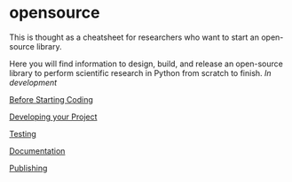 # opensource

This is thought as a cheatsheet for researchers who want to start an open-source library.

Here you will find information to design, build, and release an open-source library to perform scientific research in Python from scratch to finish. *In development*


[Before Starting Coding](1-code.md)

[Developing your Project](2-develop.md)

[Testing](3-test.md)

[Documentation](4-docs.md)

[Publishing](5-publish.md)


